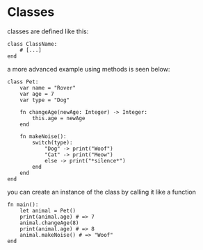 # Classes
classes are defined like this:
```
class ClassName:
    # [...]
end
```
a more advanced example using methods is seen below:
```
class Pet:
    var name = "Rover"
    var age = 7
    var type = "Dog"

    fn changeAge(newAge: Integer) -> Integer:
        this.age = newAge
    end

    fn makeNoise():
        switch(type):
            "Dog" -> print("Woof")
            "Cat" -> print("Meow")
            else -> print("*silence*")
        end
    end
end
```
you can create an instance of the class by calling it like a function
```
fn main():
    let animal = Pet()
    print(animal.age) # => 7
    animal.changeAge(8)
    print(animal.age) # => 8
    animal.makeNoise() # => "Woof"
end
```